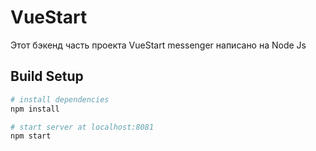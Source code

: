 # VueStart

Этот бэкенд часть проекта VueStart messenger написано на Node Js

## Build Setup

``` bash
# install dependencies
npm install

# start server at localhost:8081
npm start
```
